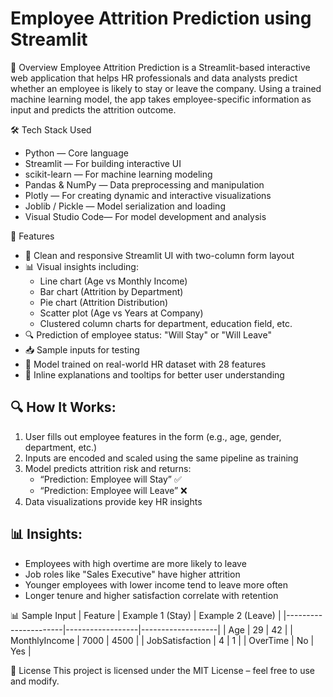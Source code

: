 Employee Attrition Prediction using Streamlit
=============================================

📌 Overview
Employee Attrition Prediction is a Streamlit-based interactive web application that helps HR professionals and data analysts predict whether an employee is likely to stay or leave the company. Using a trained machine learning model, the app takes employee-specific information as input and predicts the attrition outcome.

🛠️ Tech Stack Used
- Python — Core language
- Streamlit — For building interactive UI
- scikit-learn — For machine learning modeling
- Pandas & NumPy — Data preprocessing and manipulation
- Plotly — For creating dynamic and interactive visualizations
- Joblib / Pickle — Model serialization and loading
- Visual Studio Code— For model development and analysis

🚀 Features
- 📄 Clean and responsive Streamlit UI with two-column form layout  
- 📊 Visual insights including:
  - Line chart (Age vs Monthly Income)
  - Bar chart (Attrition by Department)
  - Pie chart (Attrition Distribution)
  - Scatter plot (Age vs Years at Company)
  - Clustered column charts for department, education field, etc.
- 🔍 Prediction of employee status: "Will Stay" or "Will Leave"
- 📥 Sample inputs for testing
- 🧠 Model trained on real-world HR dataset with 28 features
- 📝 Inline explanations and tooltips for better user understanding

🔍 How It Works:
----------------
1. User fills out employee features in the form (e.g., age, gender, department, etc.)
2. Inputs are encoded and scaled using the same pipeline as training
3. Model predicts attrition risk and returns:
   - “Prediction: Employee will Stay” ✅
   - “Prediction: Employee will Leave” ❌
4. Data visualizations provide key HR insights

📊 Insights:
------------
- Employees with high overtime are more likely to leave
- Job roles like "Sales Executive" have higher attrition
- Younger employees with lower income tend to leave more often
- Longer tenure and higher satisfaction correlate with retention

📊 Sample Input
| Feature              | Example 1 (Stay) | Example 2 (Leave) |
|----------------------|------------------|-------------------|
| Age                  | 29               | 42                |
| MonthlyIncome        | 7000             | 4500              |
| JobSatisfaction      | 4                | 1                 |
| OverTime             | No               | Yes               |


📃 License
This project is licensed under the MIT License – feel free to use and modify.

